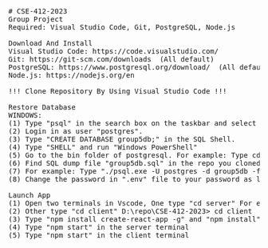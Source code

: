 <pre>
# CSE-412-2023
Group Project
Required: Visual Studio Code, Git, PostgreSQL, Node.js

Download And Install
Visual Studio Code: https://code.visualstudio.com/
Git: https://git-scm.com/downloads  (All default)
PostgreSQL: https://www.postgresql.org/download/  (All default, Remeber the password you set for the super user "postgres")
Node.js: https://nodejs.org/en

!!! Clone Repository By Using Visual Studio Code !!!

Restore Database
WINDOWS: 
(1) Type "psql" in the search box on the taskbar and select "SQL Shell(psql)".
(2) Login in as user "postgres".
(3) Type "CREATE DATABASE group5db;" in the SQL Shell.
(4) Type "SHELL" and run "Windows PowerShell"
(5) Go to the bin folder of postgresql. For example: Type cd "C:\Program Files\PostgreSQL\16\bin" in Windows Shell
(6) Find SQL dump file "group5db.sql" in the repo you cloned and restore.
(7) For example: Type "./psql.exe -U postgres -d group5db -f D:\repo\postimage\group5db.sql" in Windows Shell
(8) Change the password in ".env" file to your password as logining postgres in the Database 

Launch App
(1) Open two terminals in Vscode, One type "cd server" For example: D:\repo\CSE-412-2023> cd server
(2) Other type "cd client" D:\repo\CSE-412-2023> cd client
(3) Type "npm install create-react-app -g" and "npm install" in the client terminal
(4) Type "npm start" in the server terminal
(5) Type "npm start" in the client terminal
</pre>
